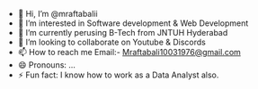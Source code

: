 - 👋 Hi, I’m @mraftabalii
- 👀 I’m interested in Software development & Web Development 
- 🌱 I’m currently perusing B-Tech from JNTUH Hyderabad 
- 💞️ I’m looking to collaborate on Youtube & Discords 
- 📫 How to reach me Email:- Mraftabali10031976@gmail.com
- 😄 Pronouns: ...
- ⚡ Fun fact: I know how to work as a Data Analyst also.

<!---
mraftabalii/mraftabalii is a ✨ special ✨ repository because its `README.md` (this file) appears on your GitHub profile.
You can click the Preview link to take a look at your changes.
--->
